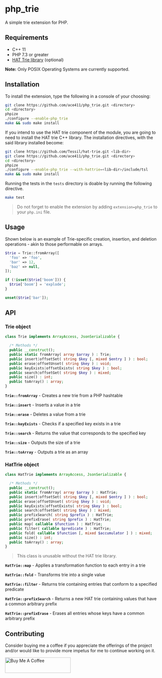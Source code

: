# php_trie

A simple trie extension for PHP.

## Requirements

- C++ 11
- PHP 7.3 or greater
- [HAT Trie library](https://github.com/Tessil/hat-trie) (optional)

**Note:** Only POSIX Operating Systems are currently supported.

## Installation

To install the extension, type the following in a console of your choosing:

```sh
git clone https://github.com/ace411/php_trie.git <directory>
cd <directory>
phpize
./configure --enable-php_trie
make && sudo make install
```

If you intend to use the HAT trie component of the module, you are going to need to install the HAT trie C++ library. The installation directives, with the said library installed become:

```sh
git clone https://github.com/Tessil/hat-trie.git <lib-dir>
git clone https://github.com/ace411/php_trie.git <directory>
cd <directory>
phpize
./configure --enable-php_trie --with-hattrie=<lib-dir>/include/tsl
make && sudo make install
```

Running the tests in the `tests` directory is doable by running the following directive.

```sh
make test
```

> Do not forget to enable the extension by adding `extension=php_trie` to your `php.ini` file.

## Usage

Shown below is an example of Trie-specific creation, insertion, and deletion operations - akin to those performable on arrays.

```php
$trie = Trie::fromArray([
  'foo' => 'foo',
  'bar' => 12,
  'baz' => null,
]);

if (!isset($trie['boom'])) {
  $trie['boom'] = 'explode';
}

unset($trie['bar']);
```

## API

### Trie object

```php
class Trie implements ArrayAccess, JsonSerializable {

  /* Methods */
  public __construct();
  public static fromArray( array $array ) : Trie;
  public insert|offsetSet( string $key [, mixed $entry ] ) : bool;
  public erase|offsetUnset( string $key ) : void;
  public keyExists|offsetExists( string $key ) : bool;
  public search|offsetGet( string $key ) : mixed;
  public size() : int;
  public toArray() : array;
}
```

**`Trie::fromArray`** - Creates a new trie from a PHP hashtable

**`Trie::insert`** - Inserts a value in a trie

**`Trie::erase`** - Deletes a value from a trie

**`Trie::keyExists`** - Checks if a specified key exists in a trie

**`Trie::search`** - Returns the value that corresponds to the specified key

**`Trie::size`** - Outputs the size of a trie

**`Trie::toArray`** - Outputs a trie as an array

### HatTrie object

```php
class HatTrie implements ArrayAccess, JsonSerializable {

  /* Methods */
  public __construct();
  public static fromArray( array $array ) : HatTrie;
  public insert|offsetSet( string $key [, mixed $entry ] ) : bool;
  public erase|offsetUnset( string $key ) : void;
  public keyExists|offsetExists( string $key ) : bool;
  public search|offsetGet( string $key ) : mixed;
  public prefixSearch( string $prefix ) : HatTrie;
  public prefixErase( string $prefix ) : HatTrie;
  public map( callable $function ) : HatTrie;
  public filter( callable $predicate ) : HatTrie;
  public fold( callable $function [, mixed $accumulator ] ) : mixed;
  public size() : int;
  public toArray() : array;
}
```

> This class is unusable without the HAT trie library.

**`HatTrie::map`** - Applies a transformation function to each entry in a trie

**`HatTrie::fold`** - Transforms trie into a single value

**`HatTrie::filter`** - Returns trie containing entries that conform to a specified predicate

**`HatTrie::prefixSearch`** - Returns a new HAT trie containing values that have a common arbitrary prefix

**`HatTrie::prefixErase`** - Erases all entries whose keys have a common arbitrary prefix

## Contributing

Consider buying me a coffee if you appreciate the offerings of the project and/or would like to provide more impetus for me to continue working on it.

<a href="https://www.buymeacoffee.com/agiroLoki" target="_blank"><img src="https://cdn.buymeacoffee.com/buttons/lato-white.png" alt="Buy Me A Coffee" style="height: 51px !important;width: 217px !important;" ></a>
